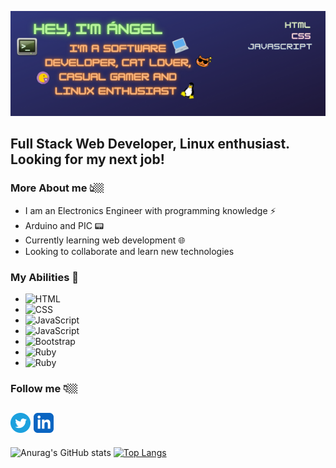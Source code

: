 ![banner](/img/banner.png)

Full Stack Web Developer, Linux enthusiast. Looking for my next job!
---
### More About me 👆🏼
- I am an Electronics Engineer with programming knowledge ⚡
- Arduino and PIC 📟
- Currently learning web development 🌐
- Looking to collaborate and learn new technologies

### My Abilities 🔧
- ![HTML](https://img.shields.io/badge/-HTML-blue)
- ![CSS](https://img.shields.io/badge/-CSS-green)
- ![JavaScript](https://img.shields.io/badge/-JavaScript-yellow)
- ![JavaScript](https://img.shields.io/badge/-Webpack-yellow)
- ![Bootstrap](https://img.shields.io/badge/-Bootstrap-purple)
- ![Ruby](https://img.shields.io/badge/-Ruby-red)
- ![Ruby](https://img.shields.io/badge/-RubyOnRails-red)

### Follow me 👇🏼
[![twitter](/img/twitter.png)](https://twitter.com/adiaz9311)
[![linkedin](/img/linkedin.png)](https://www.linkedin.com/in/ad9311/)
---
![Anurag's GitHub stats](https://github-readme-stats.vercel.app/api?username=ad9311&show_icons=true&theme=tokyonight)
[![Top Langs](https://github-readme-stats.vercel.app/api/top-langs/?username=ad9311&layout=compact)](https://github.com/anuraghazra/github-readme-stats)

